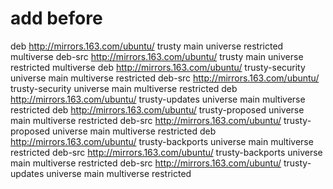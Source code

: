 # add before

deb http://mirrors.163.com/ubuntu/ trusty main universe restricted multiverse
deb-src http://mirrors.163.com/ubuntu/ trusty main universe restricted multiverse
deb http://mirrors.163.com/ubuntu/ trusty-security universe main multiverse restricted
deb-src http://mirrors.163.com/ubuntu/ trusty-security universe main multiverse restricted
deb http://mirrors.163.com/ubuntu/ trusty-updates universe main multiverse restricted
deb http://mirrors.163.com/ubuntu/ trusty-proposed universe main multiverse restricted
deb-src http://mirrors.163.com/ubuntu/ trusty-proposed universe main multiverse restricted
deb http://mirrors.163.com/ubuntu/ trusty-backports universe main multiverse restricted
deb-src http://mirrors.163.com/ubuntu/ trusty-backports universe main multiverse restricted
deb-src http://mirrors.163.com/ubuntu/ trusty-updates universe main multiverse restricted
